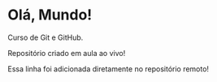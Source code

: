 # Olá, Mundo!
 Curso de Git e GitHub.

 Repositório criado em aula ao vivo!

 Essa linha foi adicionada diretamente no repositório remoto!
